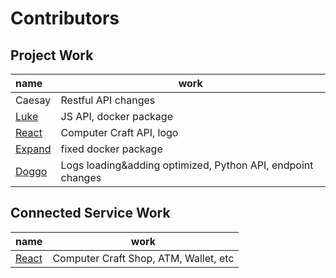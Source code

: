 # Contributors
## Project Work
| name                                        | work                                                        |
| :------------------------------------------ | ----------------------------------------------------------- |
| Caesay                                      | Restful API changes                                         |
| [Luke](https://github.com/LukeeeeBennett)   | JS API, docker package                                      |
| [React](https://github.com/Reactified)      | Computer Craft API, logo                                    |
| [Expand](https://github.com/Expand-sys)     | fixed docker package                                        |
| [Doggo](https://github.com/FearlessDoggo21) | Logs loading&adding optimized, Python API, endpoint changes |

## Connected Service Work

| name                                   | work                                  |
| :------------------------------------- | ------------------------------------- |
| [React](https://github.com/Reactified) | Computer Craft Shop, ATM, Wallet, etc |